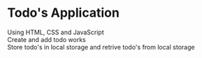 # Todo's Application
Using HTML, CSS and JavaScript
<br/>
Create and add todo works
<br/>
Store todo's in local storage and retrive todo's from local storage
